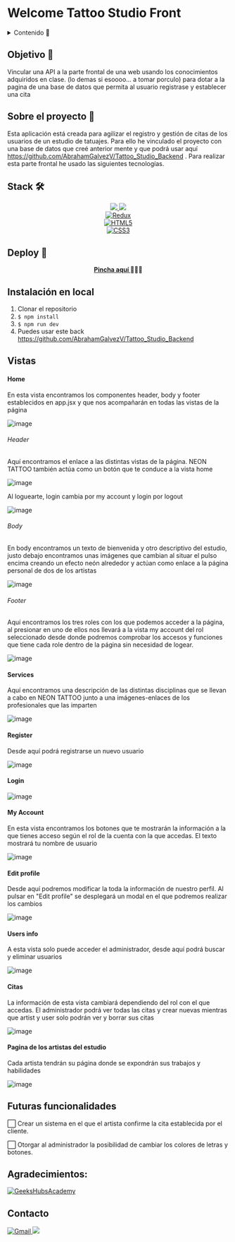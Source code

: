 # Welcome Tattoo Studio Front 

<details>
  <summary>Contenido 📝</summary>
  <ol>
    <li><a href="#objetivo-🎯">Objetivo</a></li>
    <li><a href="#sobre-el-proyecto-🔎">Sobre el proyecto</a></li>
    <li><a href="#stack">Stack</a></li>
    <li><a href="#deploy-🚀">Deploy</a></li>
    <li><a href="#instalación-en-local">Instalación</a></li>
    <li><a href="#vistas">Vistas</a></li>
    <li><a href="#futuras-funcionalidades">Futuras funcionalidades</a></li>
    <li><a href="#agradecimientos">Agradecimientos</a></li>
    <li><a href="#contacto">Contacto</a></li>
  </ol>
</details>

## Objetivo 🎯

Vincular una API a la parte frontal de una web usando los conocimientos adquiridos en clase. (lo demas si esoooo... a tomar porculo) para dotar a la pagina de una base de datos que permita al usuario registrase y establecer una cita  



## Sobre el proyecto 🔎   

Esta aplicación está creada para agilizar el registro y gestión de citas de los usuarios de un estudio de tatuajes. Para ello he vinculado el proyecto con una base de datos que creé anterior mente y que podrá usar aquí https://github.com/AbrahamGalvezV/Tattoo_Studio_Backend . Para realizar esta parte frontal he usado las siguientes tecnologías.

## Stack 🛠️
<div align="center">
<a href="https://www.reactjs.com/">
    <img src= "https://img.shields.io/badge/React-20232A?style=for-the-badge&logo=react&logoColor=61DAFB"/>
</a>
<a href="https://developer.mozilla.org/es/docs/Web/JavaScript">
    <img src= "https://img.shields.io/badge/javascipt-EFD81D?style=for-the-badge&logo=javascript&logoColor=black"/>
</a>
 </div>
 <div align="center">
  <a href="https://redux.js.org/" target="_blank">
    <img src="https://img.shields.io/badge/Redux-764ABC?style=for-the-badge&logo=redux&logoColor=white" alt="Redux" />
  </a>
</div>
<div align="center">
  <a href="https://developer.mozilla.org/en-US/docs/Web/HTML" target="_blank">
    <img src="https://img.shields.io/badge/HTML5-E34F26?style=for-the-badge&logo=html5&logoColor=white" alt="HTML5" />
  </a>
</div>
<div align="center">
  <a href="https://developer.mozilla.org/en-US/docs/Web/CSS" target="_blank">
    <img src="https://img.shields.io/badge/CSS3-1572B6?style=for-the-badge&logo=css3&logoColor=white" alt="CSS3" />
  </a>
</div>
  
## Deploy 🚀
<div align="center">
    <a href="https://abrahamgalvezv.github.io/TATTOO_STUDIO_FRONT/"><strong>Pincha aquí </strong></a>🚀🚀🚀
</div>

## Instalación en local
1. Clonar el repositorio
2. ` $ npm install `
3. ``` $ npm run dev ```
4. Puedes usar este back
https://github.com/AbrahamGalvezV/Tattoo_Studio_Backend

## Vistas

#### Home

En esta vista encontramos los componentes header, body y footer establecidos en app.jsx y que nos acompañarán en todas las vistas de la página

![image](./src/assets/img/home.png)

###### Header

Aquí encontramos el enlace a las distintas vistas de la página. NEON TATTOO también actúa como un botón que te conduce a la vista home

![image](./src/assets/img/header.png)

Al loguearte, login cambia por my account y login por logout

![image](./src/assets/img/logeo.png)

###### Body

En body encontramos un texto de bienvenida y otro descriptivo del estudio, justo debajo encontramos unas imágenes que cambian al situar el pulso encima creando un efecto neón alrededor y actúan como enlace a la página personal de dos de los artistas

![image](./src/assets/img/body.png)

###### Footer

Aquí encontramos los tres roles con los que podemos acceder a la página, al presionar en uno de ellos nos llevará a la vista my account del rol seleccionado desde donde podremos comprobar los accesos y funciones que tiene cada role dentro de la página sin necesidad de logear.

![image](./src/assets/img//footer.png)

#### Services

Aquí encontramos una descripción de las distintas disciplinas que se llevan a cabo en NEON TATTOO junto a una imágenes-enlaces de los profesionales que las imparten

![image](./src/assets/img/services.png)

#### Register

Desde aquí podrá registrarse un nuevo usuario

![image](./src/assets/img/register.png)

#### Login

![image](./src/assets/img/login.png)

#### My Account

En esta vista encontramos los botones que te mostrarán la información a la que tienes acceso según el rol de la cuenta con la que accedas. El texto mostrará tu nombre de usuario

![image](./src/assets/img/myAccount.png)

#### Edit profile

Desde aquí podremos modificar la toda la información de nuestro perfil. Al pulsar en "Edit profile" se desplegará un modal en el que podremos realizar los cambios

![image](./src/assets/img/editProfile.png)

#### Users info

A esta vista solo puede acceder el administrador, desde aquí podrá buscar y eliminar usuarios

![image](./src/assets/img/userInfo.png)

#### Citas

La información de esta vista cambiará dependiendo del rol con el que accedas. El administrador podrá ver todas las citas y crear nuevas mientras que artist y user solo podrán ver y borrar sus citas

![image](./src/assets/img/citas.png)

#### Pagina de los artistas del estudio

Cada artista tendrán su página donde se expondrán sus trabajos y habilidades

![image](./src/assets/img/artist.png)

## Futuras funcionalidades
⬜ Crear un sistema en el que el artista confirme la cita establecida por el cliente.
 
⬜  Otorgar al administrador la posibilidad de cambiar los colores de letras y botones.

## Agradecimientos:

<a href="https://geekshubsacademy.com/" target="_blank">
  <img src="https://img.shields.io/badge/GeeksHubsAcademy-6DB33F?style=for-the-badge&logo=react&logoColor=white" alt="GeeksHubsAcademy" />
</a>


## Contacto

<a href="mailto:abraham.galvez.vives@gmail.com">
  <img src="https://img.shields.io/badge/Gmail-C6362C?style=for-the-badge&logo=gmail&logoColor=white" alt="Gmail" target="_blank" />
</a>
<a href="https://www.linkedin.com/in/abraham-g%C3%A0lvez-vives-952aa32b2/" target="_blank"><img src="https://img.shields.io/badge/-LinkedIn-%230077B5?style=for-the-badge&logo=linkedin&logoColor=white" target="_blank"></a> 
</p>